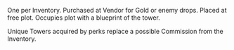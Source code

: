 
One per Inventory.
Purchased at Vendor for Gold or enemy drops.
Placed at free plot.
Occupies plot with a blueprint of the tower.

Unique Towers acquired by perks replace a possible Commission from the Inventory.

